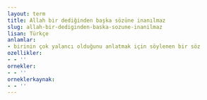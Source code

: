 ```yaml
---
layout: term
title: Allah bir dediğinden başka sözüne inanılmaz
slug: allah-bir-dediginden-baska-sozune-inanilmaz
lisan: Türkçe
anlamlar:
- birinin çok yalancı olduğunu anlatmak için söylenen bir söz
ozellikler:
- - ''
ornekler:
- - ''
orneklerkaynak:
- - ''
---
```

